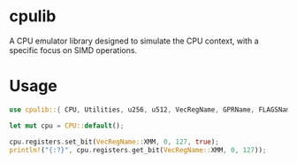 # cpulib

A CPU emulator library designed to simulate the CPU context, with a specific focus on SIMD operations.

# Usage

```rust
use cpulib::{ CPU, Utilities, u256, u512, VecRegName, GPRName, FLAGSName, IPName };

let mut cpu = CPU::default();

cpu.registers.set_bit(VecRegName::XMM, 0, 127, true);
println!("{:?}", cpu.registers.get_bit(VecRegName::XMM, 0, 127));
```
